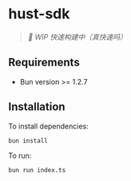 # hust-sdk

> _🚧 WIP 快速构建中（真快速吗）_

## Requirements

- Bun version >= 1.2.7

## Installation

To install dependencies:

```bash
bun install
```

To run:

```bash
bun run index.ts
```
